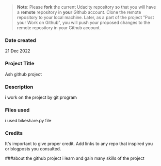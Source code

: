 >**Note**: Please **fork** the current Udacity repository so that you will have a **remote** repository in **your** Github account. Clone the remote repository to your local machine. Later, as a part of the project "Post your Work on Github", you will push your proposed changes to the remote repository in your Github account.

### Date created
21 Dec 2022

### Project Title
Ash github project

### Description
i work on the project by git program

### Files used
i used bikeshare.py file 

### Credits
It's important to give proper credit. Add links to any repo that inspired you or blogposts you consulted.

###about the github project
i learn and gain many skills of the project